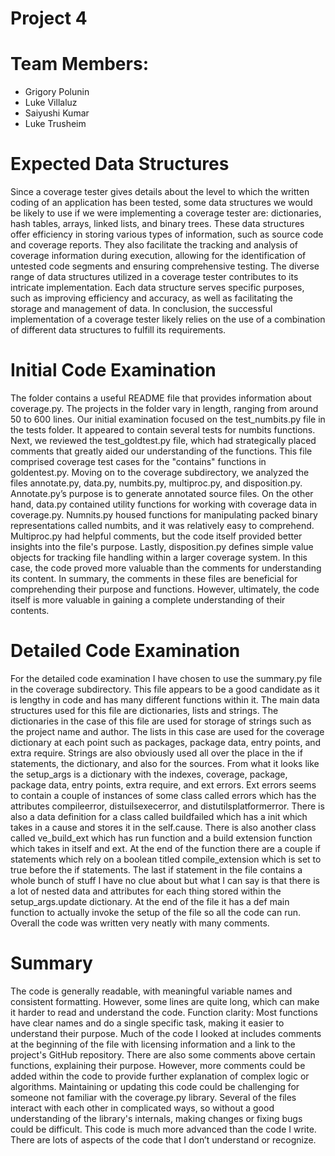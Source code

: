 Project 4
==========
# Team Members:
- Grigory Polunin
- Luke Villaluz
- Saiyushi Kumar
- Luke Trusheim

# Expected Data Structures
Since a coverage tester gives details about the level to which the written coding of an application has been tested, 
some data structures we would be likely to use if we were implementing a coverage tester are: dictionaries, hash tables, 
arrays, linked lists, and binary trees. These data structures offer efficiency in storing various types of information, 
such as source code and coverage reports. They also facilitate the tracking and analysis of coverage information during 
execution, allowing for the identification of untested code segments and ensuring comprehensive testing. The diverse 
range of data structures utilized in a coverage tester contributes to its intricate implementation. Each data structure 
serves specific purposes, such as improving efficiency and accuracy, as well as facilitating the storage and management 
of data. In conclusion, the successful implementation of a coverage tester likely relies on the use of a combination of 
different data structures to fulfill its requirements.

# Initial Code Examination
The folder contains a useful README file that provides information about coverage.py. The projects in the folder vary in 
length, ranging from around 50 to 600 lines.
Our initial examination focused on the test_numbits.py file in the tests folder. It appeared to contain several tests 
for numbits functions. Next, we reviewed the test_goldtest.py file, which had strategically placed comments that greatly 
aided our understanding of the functions. This file comprised coverage test cases for the "contains" functions in 
goldentest.py.
Moving on to the coverage subdirectory, we analyzed the files annotate.py, data.py, numbits.py, multiproc.py, and 
disposition.py. Annotate.py’s purpose is to generate annotated source files. On the other hand, data.py contained 
utility functions for working with coverage data in coverage.py. Numnits.py housed functions for manipulating packed 
binary representations called numbits, and it was relatively easy to comprehend.
Multiproc.py had helpful comments, but the code itself provided better insights into the file's purpose. Lastly, 
disposition.py defines simple value objects for tracking file handling within a larger coverage system. In this case, 
the code proved more valuable than the comments for understanding its content.
In summary, the comments in these files are beneficial for comprehending their purpose and functions. However, 
ultimately, the code itself is more valuable in gaining a complete understanding of their contents.

# Detailed Code Examination
For the detailed code examination I have chosen to use the summary.py file in the coverage subdirectory. This file 
appears to be a good candidate as it is lengthy in code and has many different functions within it. The main data 
structures used for this file are dictionaries, lists and strings. The dictionaries in the case of this file are used 
for storage of strings such as the project name and author. The lists in this case are used for the coverage dictionary 
at each point such as packages, package data, entry points, and extra require. Strings are also obviously used all over 
the place in the if statements, the dictionary, and also for the sources. From what it looks like the setup_args is a 
dictionary with the indexes, coverage, package, package data, entry points, extra require, and ext errors. Ext errors 
seems to contain a couple of instances of some class called errors which has the attributes compileerror, 
distuilsexecerror, and distutilsplatformerror. There is also a data definition for a class called buildfailed which has 
a init which takes in a cause and stores it in the self.cause. There is also another class called ve_build_ext which has 
run function and a build extension function which takes in itself and ext. At the end of the function there are a couple 
if statements which rely on a boolean titled compile_extension which is set to true before the if statements. The last 
if statement in the file contains a whole bunch of stuff I have no clue about but what I can say is that there is a lot 
of nested data and attributes for each thing stored within the setup_args.update dictionary. At the end of the file it 
has a def main function to actually invoke the setup of the file so all the code can run. Overall the code was written 
very neatly with many comments.

# Summary
The code is generally readable, with meaningful variable names and consistent formatting. However, some 
lines are quite long, which can make it harder to read and understand the code.
Function clarity: Most functions have clear names and do a single specific task, making it easier to understand their 
purpose.
Much of the code I looked at includes comments at the beginning of the file with licensing information and a 
link to the project's GitHub repository. There are also some comments above certain functions, explaining their purpose. 
However, more comments could be added within the code to provide further explanation of complex logic or algorithms.
Maintaining or updating this code could be challenging for someone not familiar with the coverage.py 
library. Several of the files interact with each other in complicated ways, so without a good understanding of the 
library's internals, making changes or fixing bugs could be difficult.
This code is much more advanced than the code I write. There are lots of aspects of the code 
that I don’t understand or recognize. 
